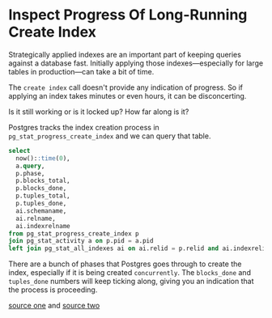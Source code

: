 # Inspect Progress Of Long-Running Create Index

Strategically applied indexes are an important part of keeping queries against
a database fast. Initially applying those indexes—especially for large tables
in production—can take a bit of time.

The `create index` call doesn't provide any indication of progress. So if
applying an index takes minutes or even hours, it can be disconcerting.

Is it still working or is it locked up? How far along is it?

Postgres tracks the index creation process in `pg_stat_progress_create_index`
and we can query that table.

```sql
select
  now()::time(0), 
  a.query, 
  p.phase, 
  p.blocks_total, 
  p.blocks_done, 
  p.tuples_total, 
  p.tuples_done,
  ai.schemaname,
  ai.relname,
  ai.indexrelname
from pg_stat_progress_create_index p 
join pg_stat_activity a on p.pid = a.pid
left join pg_stat_all_indexes ai on ai.relid = p.relid and ai.indexrelid = p.index_relid;
```

There are a bunch of phases that Postgres goes through to create the index,
especially if it is being created `concurrently`. The `blocks_done` and
`tuples_done` numbers will keep ticking along, giving you an indication that
the process is proceeding.

[source one](https://dba.stackexchange.com/a/249784) and [source two](https://www.depesz.com/2019/04/18/waiting-for-postgresql-12-report-progress-of-create-index-operations/)
